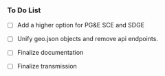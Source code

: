 ### To Do List
- [ ] Add a higher option for PG&E SCE and SDGE
- [ ] Unify geo.json objects and remove api endpoints. 
- [ ] Finalize documentation 
- [ ] Finalize transmission

